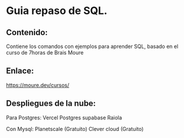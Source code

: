 # Guia repaso de SQL.
## Contenido:
Contiene los comandos con ejemplos para aprender SQL, basado en el curso de 7horas de Brais Moure

## Enlace:
https://moure.dev/cursos/

## Despliegues de la nube:
Para Postgres:
  Vercel Postgres
  supabase
  Raiola

Con Mysql:
Planetscale (Gratuito)
Clever cloud (Gratuito)
